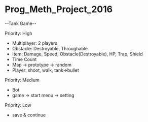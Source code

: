 # Prog_Meth_Project_2016

--Tank Game--

Priority: High
- Multiplayer: 2 players
- Obstacle: Destroyable, Throughable
- Item: Damage, Speed, Obstacle(Destroyable), HP, Trap, Shield
- Time Count
- Map -> prototype -> random
- Player: shoot, walk, tank->bullet

Priority: Medium
- Bot
- game -> start menu -> setting

Priority: Low
- save & continue
